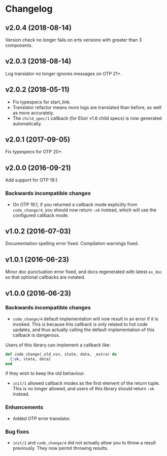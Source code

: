 # Changelog

## v2.0.4 (2018-08-14)

Version check no longer fails on erts versions with greater than 3 components.

## v2.0.3 (2018-08-14)

Log translator no longer ignores messages on OTP 21+.

## v2.0.2 (2018-05-11)

* Fix typespecs for start_link.
* Translator refactor means more logs are translated than before, as well as more accurately.
* The `child_spec/1` callback (for Elixir v1.6 child specs) is now generated automatically.

## v2.0.1 (2017-09-05)

Fix typespecs for OTP 20+.

## v2.0.0 (2016-09-21)

Add support for OTP 19.1.

### Backwards incompatible changes

  * On OTP 19.1, if you returned a callback mode explicitly from `code_change/4`, you should now return `:ok` instead, which will use the configured callback mode.

## v1.0.2 (2016-07-03)

Documentation spelling error fixed. Compilation warnings fixed.

## v1.0.1 (2016-06-23)

Minor doc punctuation error fixed, and docs regenerated with latest `ex_doc` so that optional callbacks are notated.

## v1.0.0 (2016-06-23)

### Backwards incompatible changes

  * `code_change/4` default implementation will now result in an error if it is invoked. This is because this callback is only related to hot code updates, and thus actually calling the default implementation of this callback is dangerous.

  Users of this library can implement a callback like:

  ```elixir
  def code_change(_old_vsn, state, data, _extra) do
    {:ok, state, data}
  end
  ```

  if they wish to keep the old behaviour.

  * `init/1` allowed callback modes as the first element of the return tuple. This is no longer allowed, and users of this library should return `:ok` instead.

### Enhancements

  * Added OTP error translator.

### Bug fixes

  * `init/1` and `code_change/4` did not actually allow you to throw a result previously. They now permit throwing results.
